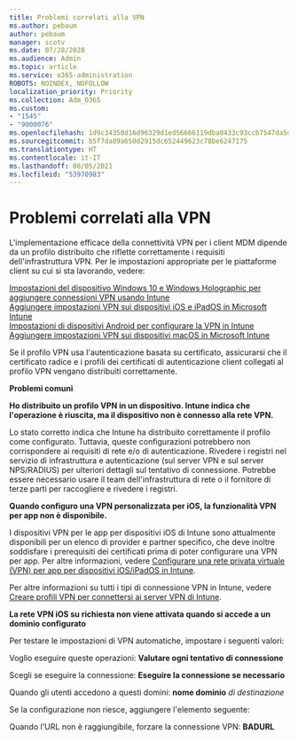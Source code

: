 ```yaml
---
title: Problemi correlati alla VPN
ms.author: pebaum
author: pebaum
manager: scotv
ms.date: 07/28/2020
ms.audience: Admin
ms.topic: article
ms.service: o365-administration
ROBOTS: NOINDEX, NOFOLLOW
localization_priority: Priority
ms.collection: Adm_O365
ms.custom:
- "1545"
- "9000076"
ms.openlocfilehash: 1d9c34350d16d96329d1ed56666119dba0433c93ccb7547da5dba4894531e1b4
ms.sourcegitcommit: b5f7da89a650d2915dc652449623c78be6247175
ms.translationtype: HT
ms.contentlocale: it-IT
ms.lasthandoff: 08/05/2021
ms.locfileid: "53970983"
---
```

# <a name="vpn-related-issues"></a>Problemi correlati alla VPN

L'implementazione efficace della connettività VPN per i client MDM dipende da un profilo distribuito che riflette correttamente i requisiti dell'infrastruttura VPN. Per le impostazioni appropriate per le piattaforme client su cui si sta lavorando, vedere: 

[Impostazioni del dispositivo Windows 10 e Windows Holographic per aggiungere connessioni VPN usando Intune](https://docs.microsoft.com/intune/vpn-settings-windows-10)  
[Aggiungere impostazioni VPN sui dispositivi iOS e iPadOS in Microsoft Intune](https://docs.microsoft.com/intune/vpn-settings-ios)  
[Impostazioni di dispositivi Android per configurare la VPN in Intune](https://docs.microsoft.com/intune/vpn-settings-android)  
[Aggiungere impostazioni VPN sui dispositivi macOS in Microsoft Intune](https://docs.microsoft.com/mem/intune/configuration/vpn-settings-macos)

Se il profilo VPN usa l'autenticazione basata su certificato, assicurarsi che il certificato radice e i profili dei certificati di autenticazione client collegati al profilo VPN vengano distribuiti correttamente.

**Problemi comuni**

**Ho distribuito un profilo VPN in un dispositivo. Intune indica che l'operazione è riuscita, ma il dispositivo non è connesso alla rete VPN.**

Lo stato corretto indica che Intune ha distribuito correttamente il profilo come configurato. Tuttavia, queste configurazioni potrebbero non corrispondere ai requisiti di rete e/o di autenticazione. Rivedere i registri nel servizio di infrastruttura e autenticazione (sul server VPN e sul server NPS/RADIUS) per ulteriori dettagli sul tentativo di connessione. Potrebbe essere necessario usare il team dell'infrastruttura di rete o il fornitore di terze parti per raccogliere e rivedere i registri.

**Quando configuro una VPN personalizzata per iOS, la funzionalità VPN per app non è disponibile.**

I dispositivi VPN per le app per dispositivi iOS di Intune sono attualmente disponibili per un elenco di provider e partner specifico, che deve inoltre soddisfare i prerequisiti dei certificati prima di poter configurare una VPN per app. Per altre informazioni, vedere [Configurare una rete privata virtuale (VPN) per app per dispositivi iOS/iPadOS in Intune](https://docs.microsoft.com/intune/vpn-setting-configure-per-app). 

Per altre informazioni su tutti i tipi di connessione VPN in Intune, vedere [Creare profili VPN per connettersi ai server VPN di Intune](https://docs.microsoft.com/intune/vpn-settings-configure).  

**La rete VPN iOS su richiesta non viene attivata quando si accede a un dominio configurato**

Per testare le impostazioni di VPN automatiche, impostare i seguenti valori:

Voglio eseguire queste operazioni: **Valutare ogni tentativo di connessione** 

Scegli se eseguire la connessione: **Eseguire la connessione se necessario**

Quando gli utenti accedono a questi domini: **nome dominio** *di destinazione*

Se la configurazione non riesce, aggiungere l'elemento seguente:

Quando l'URL non è raggiungibile, forzare la connessione VPN: **BADURL**